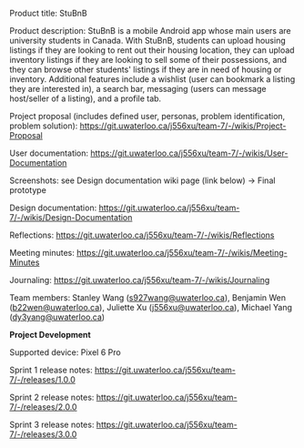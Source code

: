 Product title: StuBnB

Product description: StuBnB is a mobile Android app whose main users are university students in Canada. With StuBnB, students can upload housing listings if they are looking to rent out their housing location, they can upload inventory listings if they are looking to sell some of their possessions, and they can browse other students' listings if they are in need of housing or inventory. Additional features include a wishlist (user can bookmark a listing they are interested in), a search bar, messaging (users can message host/seller of a listing), and a profile tab.

Project proposal (includes defined user, personas, problem identification, problem solution): https://git.uwaterloo.ca/j556xu/team-7/-/wikis/Project-Proposal

User documentation: https://git.uwaterloo.ca/j556xu/team-7/-/wikis/User-Documentation

Screenshots: see Design documentation wiki page (link below) -> Final prototype

Design documentation: https://git.uwaterloo.ca/j556xu/team-7/-/wikis/Design-Documentation

Reflections: https://git.uwaterloo.ca/j556xu/team-7/-/wikis/Reflections

Meeting minutes: https://git.uwaterloo.ca/j556xu/team-7/-/wikis/Meeting-Minutes 

Journaling: https://git.uwaterloo.ca/j556xu/team-7/-/wikis/Journaling 

Team members: Stanley Wang (s927wang@uwaterloo.ca), Benjamin Wen (b22wen@uwaterloo.ca), Juliette Xu (j556xu@uwaterloo.ca), Michael Yang (dy3yang@uwaterloo.ca)


**Project Development**

Supported device: Pixel 6 Pro

Sprint 1 release notes: https://git.uwaterloo.ca/j556xu/team-7/-/releases/1.0.0

Sprint 2 release notes: https://git.uwaterloo.ca/j556xu/team-7/-/releases/2.0.0

Sprint 3 release notes: https://git.uwaterloo.ca/j556xu/team-7/-/releases/3.0.0

